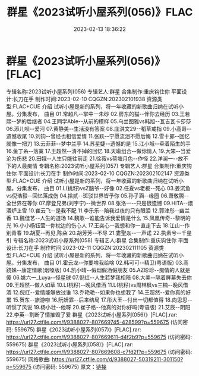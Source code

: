 ﻿---
title: 群星《2023试听小屋系列(056)》FLAC
date: 2023-02-13 18:36:22
categories: APE、FLAC、MP3
tags: 华语中文
---
# 群星《2023试听小屋系列(056)》[FLAC]

专辑名称:2023试听小屋系列(056)
专辑艺人:群星
合集制作:重庆钩住你
平面设计:长刀在手
制作时间:2023-02-10
CQGZN:202302101938
资源类型:FLAC+CUE
介绍
试听小屋是新的系列，将一年收藏的新歌曲归纳在试听小屋。分集发布，
曲目
01.常超凡--掌中一朱砂
02.房东的猫--伴你去经历
03.王若熙--梦的后继者
04.王同学Able--从前的模样
05.乌兰图雅vs韩旭--瓦吉瓦卡莎莎
06.添儿呗--爱河
07.黄静美--生活没有答案
08.庄淇文29--稻草戒指
09.小高哥--遗憾收尾
10.刘钧--曾经也相信爱情
11.张跃--宁愿流泪不愿后悔
12.雪十郎--回忆就像一把刀
13.云菲菲--梦中兰亭
14.苏星婕--遗憾的是
15.江小城--牵着陌生的手
16.鱼丁糸--落寞
17.王超然--清不掉的回忆
18.天瑜组合--做你情人
19.大笨--当爱沦为伤悲
20.田娥--人生只能往前走
21.徐薇vs荷塘月色--作怪
22.洋澜一--放不下的人最痴情
专辑名称:2023试听小屋系列(057)
专辑艺人:群星
合集制作:重庆钩住你
平面设计:长刀在手
制作时间:2023-02-10
CQGZN:202302102147
资源类型:FLAC+CUE
介绍
试听小屋是新的系列，将一年收藏的新歌曲归纳在试听小屋。分集发布，
曲目
01.L(桃籽)vsZ脑爷--好像
02.任夏vs老板--死心
03.姜沉鱼vs倪浩毅--回忆落成伤
04.拾贰--斑驳世界皆予你
05.孙子涵--缘圈
06.萧敬腾--全世界在等你
07.摩登兄弟(刘宇宁)--微世界
08.张洛一--只是很遗憾
09.HITA--煨酒炉上雪
10.崔云飞--是我不配
11.李乐乐--陪我过夜的只有眼泪
12.郭津彤--幽兰香
13.魏佳艺--人生的道场
14.魏歌--谁能告诉我爱情是什么
15.凤凰传奇--黎明的光
16.小小杨钰莹--你枕边的伤心人
17.王奕心--我想和你一直走下去
18.江山--作别青春
19.胡夏--再见,陈朵
20.胡芳芳--不尽
21.婁聖焱--一声诺
22.执素兮--千星引
专辑名称:2023试听小屋系列(058)
专辑艺人:群星
合集制作:重庆钩住你
平面设计:长刀在手
制作时间:2023-02-11
CQGZN:202302111105
资源类型:FLAC+CUE
介绍
试听小屋是新的系列，将一年收藏的新歌曲归纳在试听小屋。分集发布，
曲目
01.霍云龙--你要啥我给啥
02.韩可可--精卫(粤语版)
03.高跷妹--康定情歌(烟嗓版)
04.凯小晴--假烟假酒假朋友
05.AZ珍珍--痴情的人就是傻
06.姚六一_Luya--怪星球
07.倪红--人生若梦我相陪
08.大美--隔着屏幕失去你
09.王超然--做人如草
10.L(桃籽)--晚风借酒
11.L(桃籽)vs周林枫vs三楠--晚风借酒
12.倪红--爱情能够放过谁
13.乔艳艳--如果你也想我了
14.王超然--爱你真的好累
15.贺东--旅游啦
16.阮妍霏--后来结局
17.彤大王--付出一切都值得
18.向思思--听惯了风说
19.杨小壮--他呀
20.崔子格--他真的对你好吗(粤语版)
21.艾辰--阴阳
22.李英--割断了情摧毁了爱
群星《2023试听小屋系列(056)》[FLAC].rar: https://url27.ctfile.com/f/9388027-807669745-428599?p=559675
(访问密码: 559675)
群星《2023试听小屋系列(057)》[FLAC].rar: https://url27.ctfile.com/f/9388027-807669611-d4f2b9?p=559675
(访问密码: 559675)
群星《2023试听小屋系列(058)》[FLAC].rar: https://url27.ctfile.com/f/9388027-807669608-c7fd2f?p=559675
(访问密码: 559675)
网络歌曲: https://url27.ctfile.com/d/9388027-50319211-301150?p=559675
(访问密码: 559675)
原文：[链接](https://blog.sina.com.cn/s/blog_1647c7e76010310sp.html)
